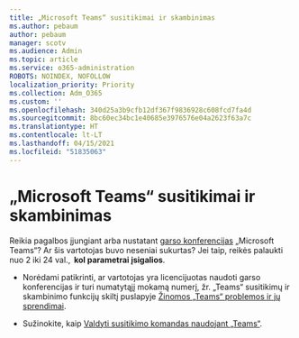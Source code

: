 ```yaml
---
title: „Microsoft Teams“ susitikimai ir skambinimas
ms.author: pebaum
author: pebaum
manager: scotv
ms.audience: Admin
ms.topic: article
ms.service: o365-administration
ROBOTS: NOINDEX, NOFOLLOW
localization_priority: Priority
ms.collection: Adm_O365
ms.custom: ''
ms.openlocfilehash: 340d25a3b9cfb12df367f9836928c608fcd7fa4d
ms.sourcegitcommit: 8bc60ec34bc1e40685e3976576e04a2623f63a7c
ms.translationtype: HT
ms.contentlocale: lt-LT
ms.lasthandoff: 04/15/2021
ms.locfileid: "51835063"
---
```

# <a name="microsoft-teams-meetings-and-dial-in"></a>„Microsoft Teams“ susitikimai ir skambinimas

Reikia pagalbos įjungiant arba nustatant [garso konferencijas](https://docs.microsoft.com/microsoftteams/audio-conferencing-in-office-365) „Microsoft Teams“? Ar šis vartotojas buvo neseniai sukurtas? Jei taip, reikės palaukti nuo 2 iki 24 val.,  **kol parametrai įsigalios**.

- Norėdami patikrinti, ar vartotojas yra licencijuotas naudoti garso konferencijas ir turi numatytąjį mokamą numerį, žr. „Teams“ susitikimų ir skambinimo funkcijų skiltį puslapyje [Žinomos „Teams“ problemos ir jų sprendimai](https://docs.microsoft.com/microsoftteams/known-issues).

- Sužinokite, kaip [Valdyti susitikimo komandas naudojant „Teams“](https://docs.microsoft.com/microsoftteams/meeting-policies-in-teams). 

